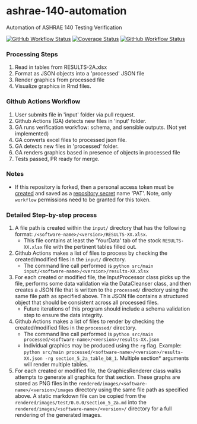 # ashrae-140-automation
Automation of ASHRAE 140 Testing Verification

[![GitHub Workflow Status](https://img.shields.io/github/workflow/status/john-grando/ashrae-140-automation/Unit%20Tests)](https://github.com/john-grando/ashrae-140-automation/actions)
[![Coverage Status](https://coveralls.io/repos/github/JasonGlazer/ashrae-140-automation/badge.svg?branch=main)](https://coveralls.io/github/JasonGlazer/ashrae-140-automation?branch=main)
[![GitHub Workflow Status](https://img.shields.io/github/workflow/status/john-grando/ashrae-140-automation/Flake8?label=pep8)](https://github.com/john-grando/ashrae-140-automation/actions)

### Processing Steps  
1. Read in tables from RESULTS-2A.xlsx
2. Format as JSON objects into a 'processed' JSON file
3. Render graphics from processed file
4. Visualize graphics in Rmd files.


### Github Actions Workflow  
1. User submits file in 'input' folder via pull request.
2. Github Actions (GA) detects new files in 'input' folder.
3. GA runs verification workflow: schema, and sensible outputs. (Not yet implemented)
4. GA converts excel files to processed json file.
5. GA detects new files in 'processed' folder.
6. GA renders graphics based in presence of objects in processed file
7. Tests passed, PR ready for merge.

### Notes  
- If this repository is forked, then a personal access token must be [created](https://docs.github.com/en/authentication/keeping-your-account-and-data-secure/creating-a-personal-access-token) and saved as a [repository secret](https://docs.github.com/en/actions/security-guides/encrypted-secrets#creating-encrypted-secrets-for-a-repository) name 'PAT'.  Note, only `workflow` permissions need to be granted for this token.

### Detailed Step-by-step process  
1. A file path is created within the `input/` directory that has the following format: `/<software-name>/<version>/RESULTS-XX.xlsx`.  
    - This file contains at least the 'YourData' tab of the stock `RESULTS-XX.xlsx` file with the pertinent tables filled out.  
2. Github Actions makes a list of files to process by checking the created/modified files in the `input/` directory.
    - The command line call performed is `python src/main input/<software-name>/<version>/results-XX.xlsx`
3. For each created or modified file, the InputProcessor class picks up the file, performs some data validation via the DataCleanser class, and then creates a JSON file that is written to the `processed/` directory using the same file path as specified above.  This JSON file contains a structured object that should be consistent across all processed files.  
    - Future iterations of this program should include a schema validation step to ensure the data integrity.  
4. Github Actions makes a list of files to render by checking the created/modified files in the `processed/` directory.  
    - The command line call performed is `python src/main processed/<software-name>/<version>/results-XX.json`
    - Individual graphics may be produced using the `rg` flag.  Example: `python src/main processed/<software-name>/<version>/results-XX.json -rg section_5_2a_table_b8_1`.  Multiple section* arguments will render multiple tables.
5. For each created or modified file, the GraphicsRenderer class walks attempts to generate all graphics for that section.  These graphs are stored as PNG files in the `rendered/images/<software-name>/<version>/images` directory using the same file path as specified above.  A static markdown file can be copied from the `rendered/images/test/0.0.0/section_5_2a.md` into the `rendered/images/<software-name>/<version>/` directory for a full rendering of the generated images.  
